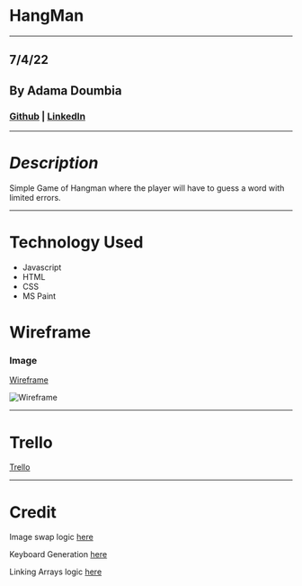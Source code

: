 # **HangMan**

---

## 7/4/22

## By Adama Doumbia

### [Github](https://github.com/apd5392/) | [LinkedIn](https://www.linkedin.com/in/adama-doumbia-417447a3)

---

# **_Description_**

Simple Game of Hangman where the player will have to guess a word with limited errors.

---

# **Technology Used**

- Javascript
- HTML
- CSS
- MS Paint

# **Wireframe**

### Image

[Wireframe](https://www.figma.com/file/KOrnMSYnWTmdMJLmTtRGqM/Hang-Man-Project?node-id=0%3A1)

![Wireframe](https://i.imgur.com/5zm2OBI.png)


---

# **Trello**

[Trello](https://trello.com/invite/b/IALlGxlW/9f67328e5e810b92933e81ce747d70e3/hangman-game-project)

---

# Credit

Image swap logic [here](//https://www.youtube.com/watch?v=DoVG1q71ZOU)

Keyboard Generation [here](https://www.youtube.com/watch?v=UsSBmCmiKmI)

Linking Arrays logic [here](https://www.youtube.com/watch?v=85FamWPXy4c&t=33s)
